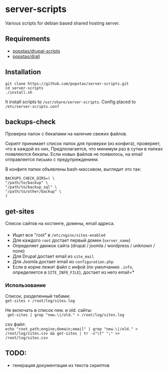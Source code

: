 # server-scripts
Various scripts for debian based shared hosting server.

## Requirements
- [popstas/drupal-scripts](https://github.com/popstas/drupal-scripts)
- [popstas/drall](https://github.com/popstas/drall)

## Installation
```
git clone https://github.com/popstas/server-scripts.git
cd server-scripts
./install.sh
```

It install scripts to `/usr/share/server-scripts`.
Config placed to `/etc/server-scripts.conf`


## backups-check
Проверка папок с бекапами на наличие свежих файлов.

Скрипт принимает список папок для проверки (из конфига), проверяет, что в каждой из них, 
Предполагается, что минимум раз в сутки в папках появляются бекапы.
Если новых файлов не появилось, на email отправляется письмо с предупреждением.

В конфиге папки объявлены bash-массивом, выглядит это так:
```
BACKUPS_CHECK_DIRS=( \
"/path/to/backup" \
"/path/to/backup_sql" \
"/path/to/other/backup" \
)
```


## get-sites
Список сайтов на хостинге, домены, email адреса.
####
- Ищет все "root" в `/etc/nginx/sites-enabled`
- Для каждого `root` достает первый домен (`server_name`)
- Определяет движок сайта (drupal / joomla / wordpress / unknown / none)
- Для Drupal достает email из `site_mail`
- Для Joomla достает email из `configuration.php`
- Если в корне лежит файл с инфой (по умолчанию `.info`, определяется в `SITE_INFO_FILE`), достает из него email=*

### Использование
Список, разделенный табами:  
```get-sites > /root/log/sites.log```

Не включать в список new. и old. сайты:  
``` get-sites | grep "new.\|/old." > /root/log/sites.log```

csv файл:  
```echo "root_path;engine;domain;email" | grep "new.\|/old." > /root/log/sites.csv && get-sites | tr -s"\t" ";" >> /root/log/sites.csv```



## TODO:
- генерация документации из текста скриптов

